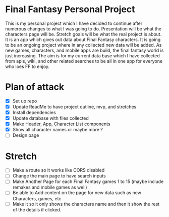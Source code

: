 
# Final Fantasy Personal Project

This is my personal project which I have decided to continue after numerous changes to what I was going to do.
Presentation will be what the characters page will be.
Stretch goals will be what the real project is about.
It is an app which gives out data about Final Fantasy characters.
It is going to be an ongoing project where in any collected new data will be added.
As new games, characters, and mobile apps are build, the final fantasy world is just increasing.
The aim is for my current data base which I have collected from apis, wiki, and other related searches to be all in one app for everyone who loes FF to enjoy.


# Plan of attack
- [x] Set up repo
- [x] Update ReadMe to have project outline, mvp, and stretches
- [x] Install dependencies
- [x] Update database with files collected
- [x] Make Header, App, Character List components
- [x] Show all character names or maybe more ?
- [ ] Design page

# Stretch
- [ ] Make a route so it works like CORS disabled
- [ ] Change the main page to have search inputs
- [ ] Make Another Page for each Final Fantasy games 1 to 15 (maybe include remakes and mobile games as well)
- [ ] Be able to Add content on the page for new data such as new Characters, games, etc
- [ ] Make it so it only shows the characters name and then it show the rest of the details if clicked.
